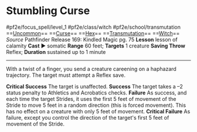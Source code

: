 # Stumbling Curse
#pf2e/focus_spell/level_1 #pf2e/class/witch #pf2e/school/transmutation 
==[Uncommon](../../../rules/traits/uncommon.md)== ==[Curse](../../../rules/traits/curse.md)== ==[Hex](../../../Traits/Hex.md)== ==[Transmutation](../../../rules/traits/transmutation.md)== ==[Witch](../../../Traits/Witch.md)==
*Source* Pathfinder Release 169: Kindled Magic pg. 75
**Lesson** lesson of calamity
**Cast** ► somatic
**Range** 60 feet; **Targets** 1 creature
**Saving Throw** Reflex; **Duration** sustained up to 1 minute

---
With a twist of a finger, you send a creature careening on a haphazard trajectory. The target must attempt a Reflex save.

**Critical Success** The target is unaffected.
**Success** The target takes a –2 status penalty to Athletics and Acrobatics checks.
**Failure** As success, and each time the target Strides, it uses the first 5 feet of movement of the Stride to move 5 feet in a random direction (this is forced movement). This has no effect on a creature with only 5 feet of movement.
**Critical Failure** As failure, except you control the direction of the target's first 5 feet of movement of the Stride.